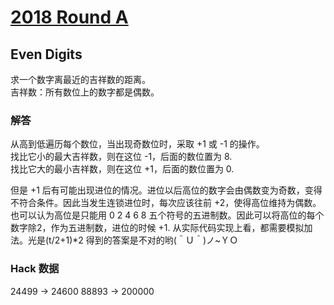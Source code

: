# [2018 Round A](https://codingcompetitions.withgoogle.com/kickstart/round/0000000000050edf)

## Even Digits
求一个数字离最近的吉祥数的距离。  
吉祥数：所有数位上的数字都是偶数。

### 解答
从高到低遍历每个数位，当出现奇数位时，采取 +1 或 -1 的操作。  
找比它小的最大吉祥数，则在这位 -1，后面的数位置为 8.  
找比它大的最小吉祥数，则在这位 +1，后面的数位置为 0.

但是 +1 后有可能出现进位的情况。进位以后高位的数字会由偶数变为奇数，变得不符合条件。因此当发生连锁进位时，每次应该往前 +2，使得高位维持为偶数。也可以认为高位是只能用 0 2 4 6 8 五个符号的五进制数。因此可以将高位的每个数字除2，作为五进制数，进位的时候 +1. 从实际代码实现上看，都需要模拟加法。光是(t/2+1)*2 得到的答案是不对的哟(＾Ｕ＾)ノ~ＹＯ

### Hack 数据
24499 -> 24600
88893 -> 200000
